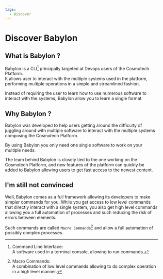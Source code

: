 ```yaml
---
tags:
  - Discover
---
```

# Discover Babylon

## What is Babylon ?

Babylon is a CLI[^1] principally targeted at Devops users of the Cosmotech Platform.  
It allows user to interact with the multiple systems used in the platform, performing multiple operations in a simple and streamlined fashion.

Instead of requiring the user to learn how to use numerous software to interact with the systems, Babylon allow you to learn a single format.

## Why Babylon ?

Babylon was developed to help users getting around the difficulty of juggling around with multiple software to interact with the multiple systems composing the Cosmotech Platform.

By using Babylon you only need one single software to work on your multiple needs.

The team behind Babylon is closely tied to the one working on the Cosmotech Platform, and new features of the platform can quickly be added to Babylon allowing users to get fast access to the newest content.

## I'm still not convinced

Well, Babylon comes as a full framework allowing its developers to make simpler commands for you. While you get access to low level commands that directly interact with a single system, you also get high level commands allowing you a full automation of processes and such reducing the risk of errors between elements.

Such commands are called `Macro Commands`[^2] and allow a full automation of possibly complex processes.

[^1]: 
    Command Line Interface:  
    A software used in a terminal console, allowing to run commands.

[^2]:
    Macro Commands:  
    A combination of low level commands allowing to do complex operation in a high level manner.